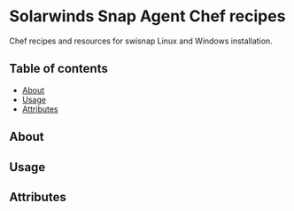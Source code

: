 # Solarwinds Snap Agent Chef recipes
Chef recipes and resources for swisnap Linux and Windows installation.

## Table of contents
  * [About](#about)
  * [Usage](#usage)
  * [Attributes](#attributes)

## About
## Usage
## Attributes
